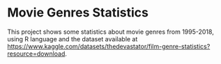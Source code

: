 # Movie Genres Statistics

This project shows some statistics about movie genres from 1995-2018, using R language and the dataset available at https://www.kaggle.com/datasets/thedevastator/film-genre-statistics?resource=download. 
